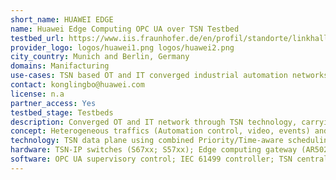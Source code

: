 ```yaml
---
short_name: HUAWEI EDGE
name: Huawei Edge Computing OPC UA over TSN Testbed
testbed_url: https://www.iis.fraunhofer.de/en/profil/standorte/linkhalle.html
provider_logo: logos/huawei1.png logos/huawei2.png 
city_country: Munich and Berlin, Germany
domains: Manifacturing
use-cases: TSN based OT and IT converged industrial automation networks; IEC 61499 and TSN for smart manufacturing; Edge-Cloud Synergy AI (Kubeedge, Atlas etc.)
contact: konglingbo@huawei.com
license: n.a
partner_access: Yes
testbed_stage: Testbeds
description: Converged OT and IT network through TSN technology, carrying heterogeneous traffics, such as automation control, optical inspection, and video surveillance, from the field to the edge. Both the need of Time-critical control traffic and bandwidth consuming traffic can be met. Edge AI for industry using IEF framework for deployment and IEC 61499 for industry component integration.
concept: Heterogeneous traffics (Automation control, video, events) and industrial protocols (OPC UA, IEC 61499, Modbus-TCP) carried on the unified TSN network, where the delay and reliability requirements can be met by centralized auto-configuration.
technology: TSN data plane using combined Priority/Time-aware scheduling and shaping; TSN control plane integrated with network calculus algorithms; brownfield device compatibility solutions; Edge AI integrated industrial automation control.
hardware: TSN-IP switches (S67xx; S57xx); Edge computing gateway (AR502H); Any-to-ETH gateway prototype; Miniature automobile production line; Automated Optical Inspection and video surveillance cameras.
software: OPC UA supervisory control; IEC 61499 controller; TSN centralized controller; Network Calculus algorithm; Kubeedge; Mindspore (for AI)
---
```

